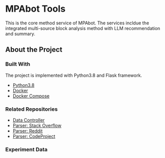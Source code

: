 # MPAbot Tools

This is the core method service of MPAbot. The services incldue the integrated multi-source block analysis method with LLM recommendation and summary. 

## About the Project

### Built With

The project is implemented with Python3.8 and Flask framework. 

- [Python3.8](https://www.python.org/downloads/release/python-380/)
- [Docker](https://www.docker.com/)
- [Docker Compose](https://docs.docker.com/compose/)

### Related Repositories
- [Data Controller](https://github.com/shauangel/MPAbot_DataController)
- [Parser: Stack Overflow](https://github.com/shauangel/MPAbot_StackOverflowParser)
- [Parser: Reddit](https://github.com/shauangel/MPAbot_RedditParser)
- [Parser: CodeProject](https://github.com/shauangel/MPAbot_CodeProjectParser)

### Experiment Data




